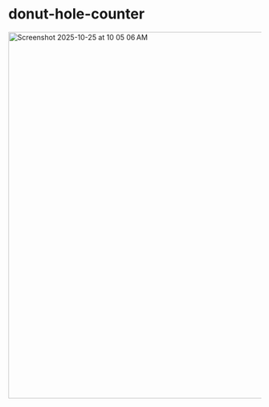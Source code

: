 # donut-hole-counter

<img width="765" height="729" alt="Screenshot 2025-10-25 at 10 05 06 AM" src="https://github.com/user-attachments/assets/157585ff-775d-4aa1-9f84-60ccad4896c4" />
